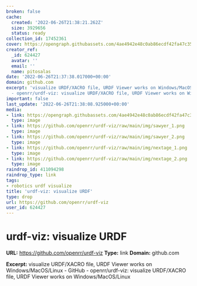 ```yaml
---
broken: false
cache:
  created: '2022-06-26T21:38:21.262Z'
  size: 3929656
  status: ready
collection_id: 17452361
cover: https://opengraph.githubassets.com/4ae4942e48c0ab86ecdf42fa47c351f87456872cd3b0ddd10e67668e07346f7f/openrr/urdf-viz
creator_ref:
  _id: 624427
  avatar: ''
  email: ''
  name: pitosalas
date: '2022-06-26T21:37:38.017000+00:00'
domain: github.com
excerpt: 'visualize URDF/XACRO file, URDF Viewer works on Windows/MacOS/Linux - GitHub
  - openrr/urdf-viz: visualize URDF/XACRO file, URDF Viewer works on Windows/MacOS/Linux'
important: false
last_update: '2022-06-26T21:38:08.925000+00:00'
media:
- link: https://opengraph.githubassets.com/4ae4942e48c0ab86ecdf42fa47c351f87456872cd3b0ddd10e67668e07346f7f/openrr/urdf-viz
  type: image
- link: https://github.com/openrr/urdf-viz/raw/main/img/sawyer_1.png
  type: image
- link: https://github.com/openrr/urdf-viz/raw/main/img/sawyer_2.png
  type: image
- link: https://github.com/openrr/urdf-viz/raw/main/img/nextage_1.png
  type: image
- link: https://github.com/openrr/urdf-viz/raw/main/img/nextage_2.png
  type: image
raindrop_id: 411094298
raindrop_type: link
tags:
- robotics urdf visualize
title: 'urdf-viz: visualize URDF'
type: drop
url: https://github.com/openrr/urdf-viz
user_id: 624427
---
```


# urdf-viz: visualize URDF

**URL:** https://github.com/openrr/urdf-viz
**Type:** link
**Domain:** github.com

**Excerpt:** visualize URDF/XACRO file, URDF Viewer works on Windows/MacOS/Linux - GitHub - openrr/urdf-viz: visualize URDF/XACRO file, URDF Viewer works on Windows/MacOS/Linux
